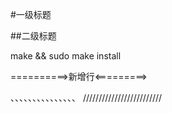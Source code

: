 #一级标题

##二级标题

make && sudo make install

==========>新增行<=========>

、、、、、、、、、、、、、、、
/////////////////////////

